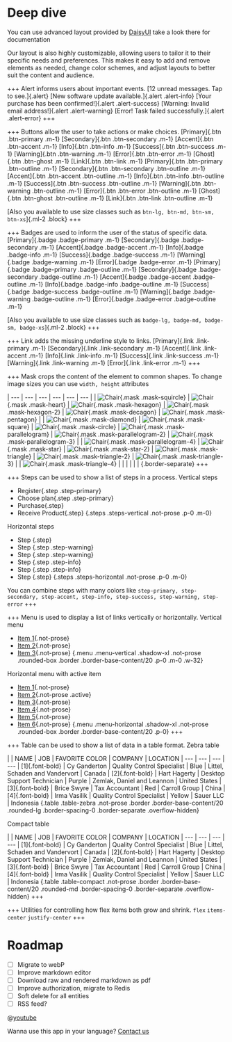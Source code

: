 # Deep dive

You can use advanced layout provided by [DaisyUI](https://daisyui.com/) take a look there for documentation

Our layout is also highly customizable, allowing users to tailor it to their specific needs and preferences. This makes it easy to add and remove elements as needed, change color schemes, and adjust layouts to better suit the content and audience.

+++ Alert informs users about important events.
[12 unread messages. Tap to see.]{.alert}
[New software update available.]{.alert .alert-info}
[Your purchase has been confirmed!]{.alert .alert-success}
[Warning: Invalid email address!]{.alert .alert-warning}
[Error! Task failed successfully.]{.alert .alert-error}
+++

+++ Buttons allow the user to take actions or make choices.
[Primary]{.btn .btn-primary .m-1} [Secondary]{.btn .btn-secondary .m-1} [Accent]{.btn .btn-accent .m-1} [Info]{.btn .btn-info .m-1} [Success]{.btn .btn-success .m-1} [Warning]{.btn .btn-warning .m-1} [Error]{.btn .btn-error .m-1} [Ghost]{.btn .btn-ghost .m-1} [Link]{.btn .btn-link .m-1}
[Primary]{.btn .btn-primary .btn-outline .m-1} [Secondary]{.btn .btn-secondary .btn-outline .m-1} [Accent]{.btn .btn-accent .btn-outline .m-1} [Info]{.btn .btn-info .btn-outline .m-1} [Success]{.btn .btn-success .btn-outline .m-1} [Warning]{.btn .btn-warning .btn-outline .m-1} [Error]{.btn .btn-error .btn-outline .m-1} [Ghost]{.btn .btn-ghost .btn-outline .m-1} [Link]{.btn .btn-link .btn-outline .m-1}

[Also you available to use size classes such as `btn-lg, btn-md, btn-sm, btn-xs`]{.ml-2 .block}
+++

+++ Badges are used to inform the user of the status of specific data.
[Primary]{.badge .badge-primary .m-1} [Secondary]{.badge .badge-secondary .m-1} [Accent]{.badge .badge-accent .m-1} [Info]{.badge .badge-info .m-1} [Success]{.badge .badge-success .m-1} [Warning]{.badge .badge-warning .m-1} [Error]{.badge .badge-error .m-1}
[Primary]{.badge .badge-primary .badge-outline .m-1} [Secondary]{.badge .badge-secondary .badge-outline .m-1} [Accent]{.badge .badge-accent .badge-outline .m-1} [Info]{.badge .badge-info .badge-outline .m-1} [Success]{.badge .badge-success .badge-outline .m-1} [Warning]{.badge .badge-warning .badge-outline .m-1} [Error]{.badge .badge-error .badge-outline .m-1}

[Also you available to use size classes such as `badge-lg, badge-md, badge-sm, badge-xs`]{.ml-2 .block}
+++

+++ Link adds the missing underline style to links.
[Primary]{.link .link-primary .m-1} [Secondary]{.link .link-secondary .m-1} [Accent]{.link .link-accent .m-1} [Info]{.link .link-info .m-1} [Success]{.link .link-success .m-1} [Warning]{.link .link-warning .m-1} [Error]{.link .link-error .m-1}
+++

+++ Mask crops the content of the element to common shapes.
To change image sizes you can use `width, height` attributes

| --- | --- | --- | --- | --- | --- |
| ![Chair](/assets/ikea-chair.png){.mask .mask-squircle} | ![Chair](/assets/ikea-chair.png){.mask .mask-heart} | ![Chair](/assets/ikea-chair.png){.mask .mask-hexagon} | ![Chair](/assets/ikea-chair.png){.mask .mask-hexagon-2} | ![Chair](/assets/ikea-chair.png){.mask .mask-decagon} | ![Chair](/assets/ikea-chair.png){.mask .mask-pentagon} |
| ![Chair](/assets/ikea-chair.png){.mask .mask-diamond} | ![Chair](/assets/ikea-chair.png){.mask .mask-square} | ![Chair](/assets/ikea-chair.png){.mask .mask-circle} | ![Chair](/assets/ikea-chair.png){.mask .mask-parallelogram} | ![Chair](/assets/ikea-chair.png){.mask .mask-parallelogram-2} | ![Chair](/assets/ikea-chair.png){.mask .mask-parallelogram-3} |
| ![Chair](/assets/ikea-chair.png){.mask .mask-parallelogram-4} | ![Chair](/assets/ikea-chair.png){.mask .mask-star} | ![Chair](/assets/ikea-chair.png){.mask .mask-star-2} | ![Chair](/assets/ikea-chair.png){.mask .mask-triangle} | ![Chair](/assets/ikea-chair.png){.mask .mask-triangle-2} | ![Chair](/assets/ikea-chair.png){.mask .mask-triangle-3} |
| ![Chair](/assets/ikea-chair.png){.mask .mask-triangle-4} |  |  |  |  |  |
{.border-separate}
+++

+++ Steps can be used to show a list of steps in a process.
Vertical steps

- Register{.step .step-primary}
- Choose plan{.step .step-primary}
- Purchase{.step}
- Receive Product{.step}
  {.steps .steps-vertical .not-prose .p-0 .m-0}

Horizontal steps

- Step {.step}
- Step {.step .step-warning}
- Step {.step .step-warning}
- Step {.step .step-info}
- Step {.step .step-info}
- Step {.step}
  {.steps .steps-horizontal .not-prose .p-0 .m-0}

You can combine steps with many colors like `step-primary, step-secondary, step-accent, step-info, step-success, step-warning, step-error`
+++

+++ Menu is used to display a list of links vertically or horizontally.
Vertical menu

- [Item 1](){.not-prose}
- [Item 2](){.not-prose}
- [Item 3](){.not-prose}
  {.menu .menu-vertical .shadow-xl .not-prose .rounded-box .border .border-base-content/20 .p-0 .m-0 .w-32}

Horizontal menu with active item

- [Item 1](){.not-prose}
- [Item 2](){.not-prose .active}
- [Item 3](){.not-prose}
- [Item 4](){.not-prose}
- [Item 5](){.not-prose}
- [Item 6](){.not-prose}
{.menu .menu-horizontal .shadow-xl .not-prose .rounded-box .border .border-base-content/20 .p-0}
+++

+++ Table can be used to show a list of data in a table format.
Zebra table

|     | NAME | JOB | FAVORITE COLOR | COMPANY | LOCATION
| --- | --- | --- | ---
| [1]{.font-bold} | Cy Ganderton | Quality Control Specialist | Blue | Littel, Schaden and Vandervort | Canada
| [2]{.font-bold} | Hart Hagerty | Desktop Support Technician | Purple | Zemlak, Daniel and Leannon | United States
| [3]{.font-bold} | Brice Swyre | Tax Accountant | Red | Carroll Group | China
| [4]{.font-bold} | Irma Vasilik | Quality Control Specialist | Yellow | Sauer LLC | Indonesia
{.table .table-zebra .not-prose .border .border-base-content/20 .rounded-lg .border-spacing-0 .border-separate .overflow-hidden}

Compact table

|     | NAME | JOB | FAVORITE COLOR | COMPANY | LOCATION
| --- | --- | --- | ---
| [1]{.font-bold} | Cy Ganderton | Quality Control Specialist | Blue | Littel, Schaden and Vandervort | Canada
| [2]{.font-bold} | Hart Hagerty | Desktop Support Technician | Purple | Zemlak, Daniel and Leannon | United States
| [3]{.font-bold} | Brice Swyre | Tax Accountant | Red | Carroll Group | China
| [4]{.font-bold} | Irma Vasilik | Quality Control Specialist | Yellow | Sauer LLC | Indonesia
{.table .table-compact .not-prose .border .border-base-content/20 .rounded-md .border-spacing-0 .border-separate .overflow-hidden}
+++

+++ Utilities for controlling how flex items both grow and shrink.
` flex `
` items-center `
` justify-center `
+++

# Roadmap

- [ ] Migrate to webP
- [ ] Improve markdown editor
- [ ] Download raw and rendered markdown as pdf
- [ ] Improve authorization, migrate to Redis
- [ ] Soft delete for all entities
- [ ] RSS feed?

@[youtube](https://www.youtube.com/watch?v=dQw4w9WgXcQ)

Wanna use this app in your language? [Contact us](#)

